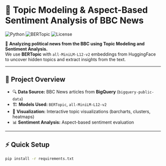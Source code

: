 # 📰 Topic Modeling & Aspect-Based Sentiment Analysis of BBC News

![Python](https://img.shields.io/badge/Python-3.12.6-blue)
![BERTopic](https://img.shields.io/badge/BERTopic-MiniLM--L12--v2-brightgreen)
![License](https://img.shields.io/badge/License-MIT-lightgrey)

🚀 **Analyzing political news from the BBC using Topic Modeling and Sentiment Analysis.**  
We use **BERTopic** with `all-MiniLM-L12-v2` embeddings from HuggingFace to uncover hidden topics and extract insights from the text.

---

## 📌 **Project Overview**
- 🔍 **Data Source:** BBC News articles from **BigQuery** (`bigquery-public-data`)  
- 🏗 **Models Used:** `BERTopic`, `all-MiniLM-L12-v2`  
- 🎨 **Visualization:** Interactive topic visualizations (barcharts, clusters, heatmaps)  
- 📊 **Sentiment Analysis:** Aspect-based sentiment evaluation  

---

## ⚡ **Quick Setup**
```bash
pip install -r requirements.txt
